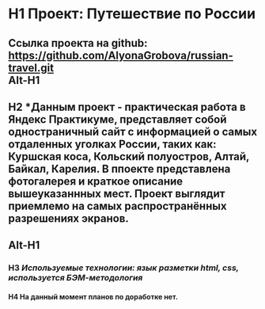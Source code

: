 # H1 Проект: Путешествие по России
Ссылка проекта на github: https://github.com/AlyonaGrobova/russian-travel.git  
Alt-H1
------ 
## H2 *Данным проект - практическая работа в Яндекс Практикуме, представляет собой одностраничный сайт с информацией о самых отдаленных уголках России, таких как: Куршская коса, Кольский полуостров, Алтай, Байкал, Карелия. В ппоекте представлена фотогалерея и краткое описание вышеуказаннных мест. Проект выглядит приемлемо на самых распространённых разрешениях экранов.
Alt-H1
------ 
### H3 *Используемые технологии: язык разметки html, css, используется БЭМ-методология*
#### H4 На данный момент планов по доработке нет. 
